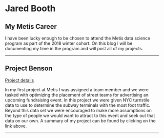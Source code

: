 # Jared Booth

## My Metis Career

I have been lucky enough to be chosen to attend the Metis data science program as part of the 2018 winter cohort.  On this blog I will be documenting my time in the program and will post all of my projects.

---

## Project Benson

[Project details](https://jzbooth.github.io/Booth_Metis/Project_1/)

In my first project at Metis I was assigned a team member and we were tasked with optimizing the placement of street teams for advertising an upcoming fundraising event.  In this project we were given NYC turnstile data to use to determine the subway terminals with the most foot traffic.  Beyond this data set we were encouraged to make more assumptions on the type of people we would want to attract to this event and seek out that data on our own.  A summary of my project can be found by clicking on the link above.

---
